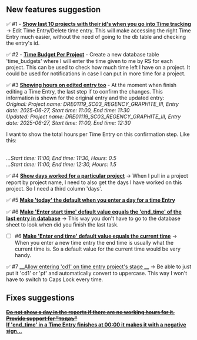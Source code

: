 ## New features suggestion

✅ #1 - <u>__Show last 10 projects with their id's when you go into Time tracking__</u> -> Edit Time Entry/Delete time entry.
  This will make accessing the right Time Entry much easier, without the need of going to the db table and checking
  the entry's id.<br>

✅ #2 - <u>__Time Budget Per Project__</u> - Create a new database table 'time_budgets' where I will enter the time given to me
by RS for each project. This can be used to check how much time left I have on a project. It could be used for notifications
in case I can put in more time for a project.<br>

✅ #3 <u>__Showing hours on edited entry too__</u> - At the moment when finish editing a Time Entry, the last step if to confirm
  the changes. This information is shown for the original entry and the updated entry:
  <br>*Original: Project name: DRE01119_SC03_REGENCY_GRAPHITE_III, Entry date: 2025-06-27, Start time: 11:00, End time: 11:30*
  <br>*Updated: Project name: DRE01119_SC03_REGENCY_GRAPHITE_III, Entry date: 2025-06-27, Start time: 11:00, End time: 12:30*
  <br>

I want to show the total hours per Time Entry on this confirmation step. Like this:

<br>*...Start time: 11:00, End time: 11:30, Hours: 0.5*
<br>*...Start time: 11:00, End time: 12:30, Hours: 1.5*
<br>

✅ #4 <u>__Show days worked for a particular project__</u> -> When I pull in a project report by project name, I need to also
  get the days I have worked on this project. So I need a third column 'days'.

✅ #5 <u>__Make 'today' the default when you enter a day for a time Entry__</u>

✅ #6 <u>__Make 'Enter start time' default value equals the 'end_time' of the last entry in database__</u> -> This way you don't have to
  go to the database sheet to look when did you finish the last task.

- [ ] #6 <u>__Make 'Enter end time' default value equals the current time__</u> -> When you enter a new time entry the end time is usually what
  the current time is. So a default value for the current time would be very handy.

✅ #7 <u>__Allow entering 'cd1' on time entry project's stage __</u> -> Be able to just put it 'cd1' or 'pf' and automatically convert to uppercase. This
way I won't have to switch to Caps Lock every time.

## Fixes suggestions

~~<u>__Do not show a day in the reports if there are no working hours for it.__</u><br>~~
~~<u>__Provide support for "тодаъ"__</u><br>~~
<u>__If 'end_time' in a Time Entry finishes at 00:00 it makes it with a negative sign...__</u><br>